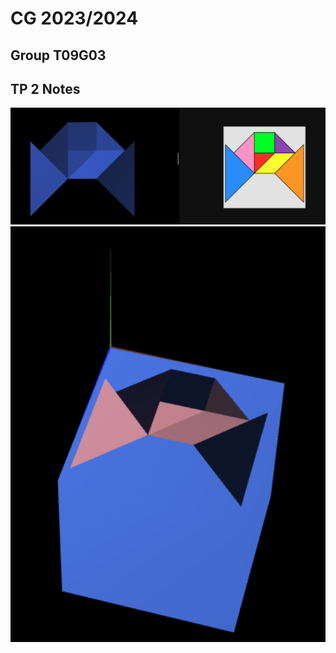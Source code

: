 # CG 2023/2024

## Group T09G03

## TP 2 Notes




![Screenshot 1](screenshots/cg-t09g03-tp2-1.png)
![Screenshot 2](screenshots/cg-t09g03-tp2-2.png)